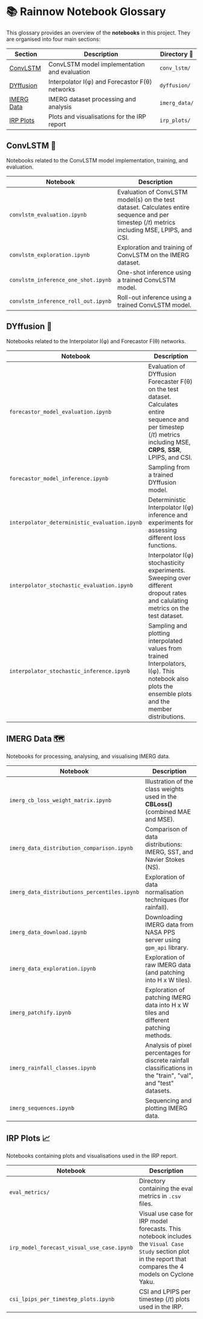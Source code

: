 # 📚 Rainnow Notebook Glossary
This glossary provides an overview of the **notebooks** in this project. They are organised into four main sections:

| Section | Description | Directory 📁 |
|---------|-------------|-----------|
| [ConvLSTM](#convlstm) | ConvLSTM model implementation and evaluation | `conv_lstm/` |
| [DYffusion](#dyffusion) | Interpolator I(φ) and Forecastor F(θ) networks | `dyffusion/` |
| [IMERG Data](#imerg-data) | IMERG dataset processing and analysis | `imerg_data/` |
| [IRP Plots](#irp-plots) | Plots and visualisations for the IRP report | `irp_plots/` |

## ConvLSTM 🔗
Notebooks related to the ConvLSTM model implementation, training, and evaluation.

| Notebook | Description |
|----------|-------------|
| `convlstm_evaluation.ipynb` | Evaluation of ConvLSTM model(s) on the test dataset. Calculates entire sequence and per timestep ($/t$) metrics including MSE, LPIPS, and CSI. |
| `convlstm_exploration.ipynb` | Exploration and training of ConvLSTM on the IMERG dataset. |
| `convlstm_inference_one_shot.ipynb` | One-shot inference using a trained ConvLSTM model. |
| `convlstm_inference_roll_out.ipynb` | Roll-out inference using a trained ConvLSTM model. |

## DYffusion 🔮
Notebooks related to the Interpolator I(φ) and Forecastor F(θ) networks.

| Notebook | Description |
|----------|-------------|
| `forecastor_model_evaluation.ipynb` | Evaluation of DYffusion Forecaster F(θ) on the test dataset. Calculates entire sequence and per timestep ($/t$) metrics including MSE, **CRPS**, **SSR**, LPIPS, and CSI. |
| `forecastor_model_inference.ipynb` | Sampling from a trained DYffusion model. |
| `interpolator_deterministic_evaluation.ipynb` | Deterministic Interpolator I(φ) inference and experiments for assessing different loss functions. |
| `interpolator_stochastic_evaluation.ipynb` | Interpolator I(φ) stochasticity experiments. Sweeping over different dropout rates and calulating metrics on the test dataset. |
| `interpolator_stochastic_inference.ipynb` | Sampling and plotting interpolated values from trained Interpolators, I(φ). This notebook also plots the ensemble plots and the member distributions. |

## IMERG Data 🗺️
Notebooks for processing, analysing, and visualising IMERG data.

| Notebook | Description |
|----------|-------------|
| `imerg_cb_loss_weight_matrix.ipynb` | Illustration of the class weights used in the **CBLoss()** (combined MAE and MSE). |
| `imerg_data_distribution_comparison.ipynb` | Comparison of data distributions: IMERG, SST, and Navier Stokes (NS). |
| `imerg_data_distributions_percentiles.ipynb` | Exploration of data normalisation techniques (for rainfall). |
| `imerg_data_download.ipynb` | Downloading IMERG data from NASA PPS server using `gpm_api` library. |
| `imerg_data_exploration.ipynb` | Exploration of raw IMERG data (and patching into H x W tiles). |
| `imerg_patchify.ipynb` | Exploration of patching IMERG data into H x W tiles and different patching methods. |
| `imerg_rainfall_classes.ipynb` | Analysis of pixel percentages for discrete rainfall classifications in the "train", "val", and "test" datasets. |
| `imerg_sequences.ipynb` | Sequencing and plotting IMERG data. |

## IRP Plots 📈
Notebooks containing plots and visualisations used in the IRP report.

| Notebook | Description |
|----------|-------------|
| `eval_metrics/` | Directory containing the eval metrics in `.csv` files. |
| `irp_model_forecast_visual_use_case.ipynb` | Visual use case for IRP model forecasts. This notebook includes the `Visual Case Study` section plot in the report that compares the 4 models on Cyclone Yaku. |
| `csi_lpips_per_timestep_plots.ipynb` | CSI and LPIPS per timestep ($/t$) plots used in the IRP. |
